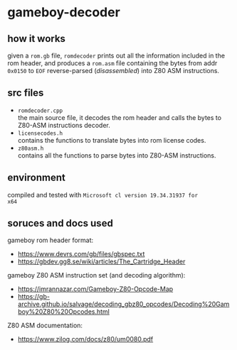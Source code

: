 # gameboy-decoder


## how it works
given a <code>rom.gb</code> file, <code>romdecoder</code> prints out all the information included in the rom header, and produces a <code>rom.asm</code> file containing the bytes from addr <code>0x0150</code> to <code>EOF</code> reverse-parsed (_disassembled_) into Z80 ASM instructions.

## src files
- <code>romdecoder.cpp</code>  
the main source file, it decodes the rom header and calls the bytes to Z80-ASM instructions decoder.
- <code>licensecodes.h</code>  
contains the functions to translate bytes into rom license codes.
- <code>z80asm.h</code>  
contains all the functions to parse bytes into Z80-ASM instructions.

## environment
compiled and tested with <code>Microsoft cl version 19.34.31937 for x64</code>  

## soruces and docs used
gameboy rom header format:
- https://www.devrs.com/gb/files/gbspec.txt
- https://gbdev.gg8.se/wiki/articles/The_Cartridge_Header

gameboy Z80 ASM instruction set (and decoding algorithm):
- https://imrannazar.com/Gameboy-Z80-Opcode-Map
- https://gb-archive.github.io/salvage/decoding_gbz80_opcodes/Decoding%20Gamboy%20Z80%20Opcodes.html

Z80 ASM documentation:
- https://www.zilog.com/docs/z80/um0080.pdf
